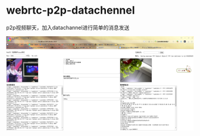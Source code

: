 # webrtc-p2p-datachennel

p2p视频聊天，加入datachannel进行简单的消息发送

![](https://raw.githubusercontent.com/caiya/imgs/c24d33133b13ef71ea2a1cef9584fbde1fff1331/%E5%AE%9E%E6%97%B6%E6%B6%88%E6%81%AF.png)
